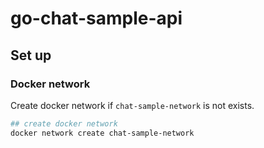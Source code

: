 # go-chat-sample-api

## Set up

### Docker network

Create docker network if `chat-sample-network` is not exists.

```.sh
## create docker network
docker network create chat-sample-network
```

